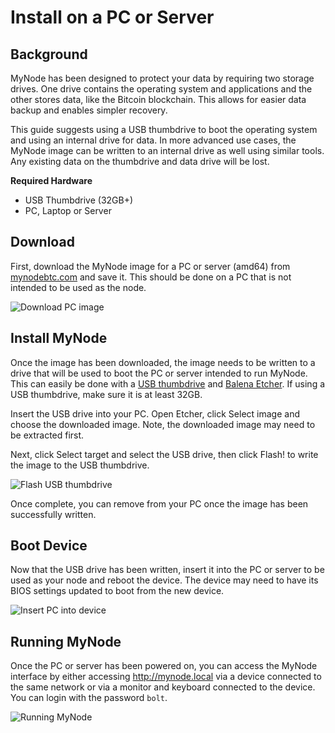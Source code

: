 # Install on a PC or Server

## Background

MyNode has been designed to protect your data by requiring two storage drives. One drive contains the operating system and applications and the other stores data, like the Bitcoin blockchain. This allows for easier data backup and enables simpler recovery.

This guide suggests using a USB thumbdrive to boot the operating system and using an internal drive for data. In more advanced use cases, the MyNode image can be written to an internal drive as well using similar tools. Any existing data on the thumbdrive and data drive will be lost.

**Required Hardware**
- USB Thumbdrive (32GB+)
- PC, Laptop or Server 

## Download

First, download the MyNode image for a PC or server (amd64) from [mynodebtc.com](http://mynodebtc.com/download) and save it. This should be done on a PC that is not intended to be used as the node.

![Download PC image](/images/advanced/install_pc_1.png)

## Install MyNode

Once the image has been downloaded, the image needs to be written to a drive that will be used to boot the PC or server intended to run MyNode. This can easily be done with a [USB thumbdrive](https://amzn.to/3AlIxco) and [Balena Etcher](https://www.balena.io/etcher/). If using a USB thumbdrive, make sure it is at least 32GB.

Insert the USB drive into your PC. Open Etcher, click Select image and choose the downloaded image. Note, the downloaded image may need to be extracted first.

Next, click Select target and select the USB drive, then click Flash! to write the image to the USB thumbdrive.

![Flash USB thumbdrive](/images/advanced/install_pc_2.png)

Once complete, you can remove from your PC once the image has been successfully written.

## Boot Device

Now that the USB drive has been written, insert it into the PC or server to be used as your node and reboot the device. The device may need to have its BIOS settings updated to boot from the new device.

![Insert PC into device](/images/advanced/install_pc_3.png)

## Running MyNode

Once the PC or server has been powered on, you can access the MyNode interface by either accessing http://mynode.local via a device connected to the same network or via a monitor and keyboard connected to the device. You can login with the password `bolt`.

![Running MyNode](/images/advanced/install_pc_4.png)